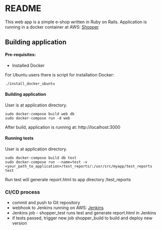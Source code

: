 # README

This web app is a simple e-shop written in Ruby on Rails.
Application is running in a docker container at AWS: [Shopper](http://13.58.62.105:3000/)


## Building application

#### Pre-requisites: 
- Installed Docker

For Ubuntu users there is script for installation Docker: 
```
./install_docker_ubuntu
```

#### Building application

User is at application directory.
```cassandraql
sudo docker-compose build web db
sudo docker-compose run -d web
```
After build, application is running at: http://localhost:3000

#### Running tests
User is at application directory.
```cassandraql
sudo docker-compose build db test
sudo docker-compose run --name=test -v <your_path_to_application>/test_reports/:/usr/src/myapp/test_reports test

```
Run test will generate report.html to app directory /test_reports


### CI/CD process
- commit and push to Git repository
- webhook to Jenkins running on AWS: [Jenkins](http://13.58.62.105:8080/)
- Jenkins job - shopper_test runs test and generate report.html in Jenkins
- if tests passed, trigger new job shopper_build to build and deploy new version
